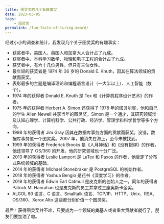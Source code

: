 ```yaml
---
title: 图灵奖的几个有趣事实
date: 2023-03-05
tags:
    - 图灵奖
permalink: /fun-facts-of-turing-award/
---
```


经过小小的调查和统计，我发现几个关于图灵奖的有趣事实：

-   获奖者中，美国人、英国人和加拿大人合计占了九成。
-   获奖者中，本科学习数学、物理和电子工程的合计占了九成。
-   获奖者中，有六十几位男性，但只有三位女性。
-   最年轻的获奖者是 1974 年 36 岁的 Donald E. Knuth，因其在算法领域的贡献而获奖。
-   表彰最多的主题是编译理论和编程语言设计（一大半以上）、人工智能（数个）。
-   1974 年的获得者 Donald E. Knuth 是 Tex 和《计算机程序设计艺术》的作者。
-   1975 年的获得者 Herbert A. Simon 还获得了 1978 年的诺贝尔奖，他和自己的学生 Allen Newell 共享当年的图灵奖，Simon 是一个通才，其研究领域涉及认知心理学、计算机科学、公共行政、经济学、管理学和科学哲学等多个方向。
-   1998 年的获得者 Jim Gray 因其在数据库事务方面的贡献而获奖，没错，数据库事务值一个图灵奖。2007 年，他消失在海上，至今未被找到。
-   1999 年的获得者 Frederick Brooks 是《人月神话》和《没有银弹》的作者，他还领导了 OS/360 的开发，他的研究领域也十分广泛。
-   2013 年的获得者 Leslie Lamport 是 LaTex 和 Paxos 的作者，他奠定了分布式系统领域的基础。
-   2014 年的获得者 Michael Stonebraker 是 PostgreSQL 的初始作者。
-   2018 年的获得者 Yoshua Bengio 是花书《深度学习》的作者。
-   2019 年的获得者 Edwin Earl Catmull 是皮克斯的创始人之一，同年的获得者 Patrick M. Hanrahan 也是皮克斯的员工并拿过三座奥斯卡金奖。
-   ALGOL 60 语言、C 语言、Smalltalk 语言、TCP/IP、HTTP、Unix、RSA、OS/360、Xerox Alto 这些都分别价值一个图灵奖。

最后！获得图灵奖并不难，只要成为一个领域的奠基人或者重大贡献者就行了，朋友们要加油了嗷。
